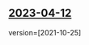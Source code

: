 ## [2023-04-12](https://github.com/faktaoklimatu/graphics/blob/c349de40f8e9b9f86738b8ac35bfbe8f00294611/data-visualization/infographics/nature-landscape/czechia/logging-map/cs-tezba-lesa-mapa.ai)

version=[2021-10-25]


